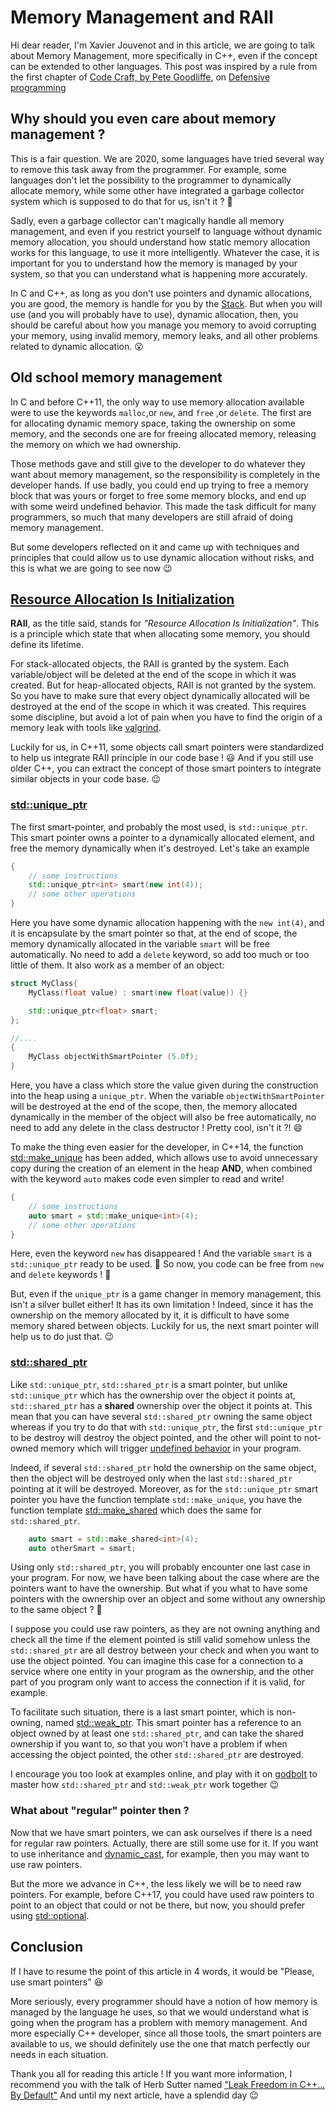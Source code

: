 # Memory Management and RAII

Hi dear reader, I'm Xavier Jouvenot and in this article, we are going to talk about Memory Management, more specifically in C++, even if the concept can be extended to other languages. This post was inspired by a rule from the first chapter of [Code Craft, by Pete Goodliffe](https://amzn.to/2ZrTaHQ), on [Defensive programming](https://10xlearner.com/2020/01/06/defensive-programming-code-craft/)

## Why should you even care about memory management ?

This is a fair question.
We are 2020, some languages have tried several way to remove this task away from the programmer. For example, some languages don't let the possibility to the programmer to dynamically allocate memory, while some other have integrated a garbage collector system which is supposed to do that for us, isn't it ? 🤔

Sadly, even a garbage collector can't magically handle all memory management, and even if you restrict yourself to language without dynamic memory allocation, you should understand how static memory allocation works for this language, to use it more intelligently. Whatever the case, it is important for you to understand how the memory is managed by your system, so that you can understand what is happening more accurately.

In C and C++, as long as you don't use pointers and dynamic allocations, you are good, the memory is handle for you by the [Stack](https://en.wikipedia.org/wiki/Stack-based_memory_allocation). But when you will use (and you will probably have to use), dynamic allocation, then, you should be careful about how you manage you memory to avoid corrupting your memory, using invalid memory, memory leaks, and all other problems related to dynamic allocation. 😮

## Old school memory management

In C and before C++11, the only way to use memory allocation available were to use the keywords `malloc`,or `new`, and `free` ,or `delete`.
The first are for allocating dynamic memory space, taking the ownership on some memory, and the seconds one are for freeing allocated memory, releasing the memory on which we had ownership.

Those methods gave and still give to the developer to do whatever they want about memory management, so the responsibility is completely in the developer hands. If use badly, you could end up trying to free a memory block that was yours or forget to free some memory blocks, and end up with some weird undefined behavior. This made the task difficult for many programmers, so much that many developers are still afraid of doing memory management.

But some developers reflected on it and came up with techniques and principles that could allow us to use dynamic allocation without risks, and this is what we are going to see now 😉

## [Resource Allocation Is Initialization](https://en.wikipedia.org/wiki/Resource_acquisition_is_initialization)

**RAII**, as the title said, stands for *"Resource Allocation Is Initialization"*.
This is a principle which state that when allocating some memory, you should define its lifetime.

For stack-allocated objects, the RAII is granted by the system.
Each variable/object will be deleted at the end of the scope in which it was created.
But for heap-allocated objects, RAII is not granted by the system.
So you have to make sure that every object dynamically allocated will be destroyed at the end of the scope in which it was created.
This requires some discipline, but avoid a lot of pain when you have to find the origin of a memory leak with tools like [valgrind](https://valgrind.org/).

Luckily for us, in C++11, some objects call smart pointers were standardized to help us integrate RAII principle in our code base ! 😃
And if you still use older C++, you can extract the concept of those smart pointers to integrate similar objects in your code base. 😉

### [std::unique_ptr](https://en.cppreference.com/w/cpp/memory/unique_ptr)

The first smart-pointer, and probably the most used, is `std::unique_ptr`.
This smart pointer owns a pointer to a dynamically allocated element, and free the memory dynamically when it's destroyed.
Let's take an example

```c++
{
    // some instructions
    std::unique_ptr<int> smart(new int(4));
    // some other operations
}
```

Here you have some dynamic allocation happening with the `new int(4)`, and it is encapsulate by the smart pointer so that, at the end of scope, the memory dynamically allocated in the variable `smart` will be free automatically. No need to add a `delete` keyword, so add too much or too little of them.
It also work as a member of an object:

```c++
struct MyClass{
    MyClass(float value) : smart(new float(value)) {}

    std::unique_ptr<float> smart;
};

//....
{
    MyClass objectWithSmartPointer (5.0f);
}
```

Here, you have a class which store the value given during the construction into the heap using a `unique_ptr`.
When the variable `objectWithSmartPointer` will be destroyed at the end of the scope, then, the memory allocated dynamically in the member of the object will also be free automatically, no need to add any delete in the class destructor ! Pretty cool, isn't it ?! 😄

To make the thing even easier for the developer, in C++14, the function [std::make_unique](https://en.cppreference.com/w/cpp/memory/unique_ptr/make_unique) has been added, which allows use to avoid unnecessary copy during the creation of an element in the heap **AND**, when combined with the keyword `auto` makes code even simpler to read and write!

```c++
{
    // some instructions
    auto smart = std::make_unique<int>(4);
    // some other operations
}
```

Here, even the keyword `new` has disappeared ! And the variable `smart` is a `std::unique_ptr` ready to be used. 🙂
So now, you code can be free from `new` and `delete` keywords ! 🍾

But, even if the `unique_ptr` is a game changer in memory management, this isn't a silver bullet either! It has its own limitation !
Indeed, since it has the ownership on the memory allocated by it, it is difficult to have some memory shared between objects. Luckily for us, the next smart pointer will help us to do just that. 😉

### [std::shared_ptr](https://en.cppreference.com/w/cpp/memory/shared_ptr)

Like `std::unique_ptr`, `std::shared_ptr` is a smart pointer, but unlike `std::unique_ptr` which has the ownership over the object it points at, `std::shared_ptr` has a **shared** ownership over the object it points at.
This mean that you can have several `std::shared_ptr` owning the same object whereas if you try to do that with `std::unique_ptr`, the first `std::unique_ptr` to be destroy will destroy the object pointed, and the other will point to not-owned memory which will trigger [undefined behavior](https://en.cppreference.com/w/cpp/language/ub) in your program.

Indeed, if several `std::shared_ptr` hold the ownership on the same object, then the object will be destroyed only when the last `std::shared_ptr` pointing at it will be destroyed.
Moreover, as for the `std::unique_ptr` smart pointer you have the function template `std::make_unique`, you have the function template [std::make_shared](https://en.cppreference.com/w/cpp/memory/shared_ptr/make_shared) which does the same for `std::shared_ptr`.

```c++
    auto smart = std::make_shared<int>(4);
    auto otherSmart = smart;
```

Using only `std::shared_ptr`, you will probably encounter one last case in your program.
For now, we have been talking about the case where are the pointers want to have the ownership.
But what if you what to have some pointers with the ownership over an object and some without any ownership to the same object ? 🤔

I suppose you could use raw pointers, as they are not owning anything and check all the time if the element pointed is still valid somehow unless the `std::shared_ptr` are all destroy between your check and when you want to use the object pointed. You can imagine this case for a connection to a service where one entity in your program as the ownership, and the other part of you program only want to access the connection if it is valid, for example.

To facilitate such situation, there is a last smart pointer, which is non-owning, named [std::weak_ptr](https://en.cppreference.com/w/cpp/memory/weak_ptr). This smart pointer has a reference to an object owned by at least one `std::shared_ptr`, and can take the shared ownership if you want to, so that you won't have a problem if when accessing the object pointed, the other `std::shared_ptr` are destroyed.

I encourage you too look at examples online, and play with it on [godbolt](https://godbolt.org/) to master how `std::shared_ptr` and `std::weak_ptr` work together 😉

### What about "regular" pointer then ?

Now that we have smart pointers, we can ask ourselves if there is a need for regular raw pointers.
Actually, there are still some use for it. If you want to use inheritance and [dynamic_cast](https://en.cppreference.com/w/cpp/language/dynamic_cast), for example, then you may want to use raw pointers.

But the more we advance in C++, the less likely we will be to need raw pointers.
For example, before C++17, you could have used raw pointers to point to an object that could or not be there, but now, you should prefer using [std::optional](https://en.cppreference.com/w/cpp/utility/optional).

## Conclusion

If I have to resume the point of this article in 4 words, it would be "Please, use smart pointers" 😆

More seriously, every programmer should have a notion of how memory is managed by the language he uses, so that we would understand what is going when the program has a problem with memory management. And more especially C++ developer, since all those tools, the smart pointers are available to us, we should definitely use the one that match perfectly our needs in each situation.

Thank you all for reading this article ! If you want more information, I recommend you with the talk of Herb Sutter named ["Leak Freedom in C++... By Default"](https://youtu.be/JfmTagWcqoE)
And until my next article, have a splendid day 😉
